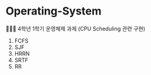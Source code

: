 # Operating-System
🧑🏻‍💻 4학년 1학기 운영체제 과제 (CPU Scheduling 관련 구현)

1. FCFS
2. SJF
3. HRRN
4. SRTF
5. RR